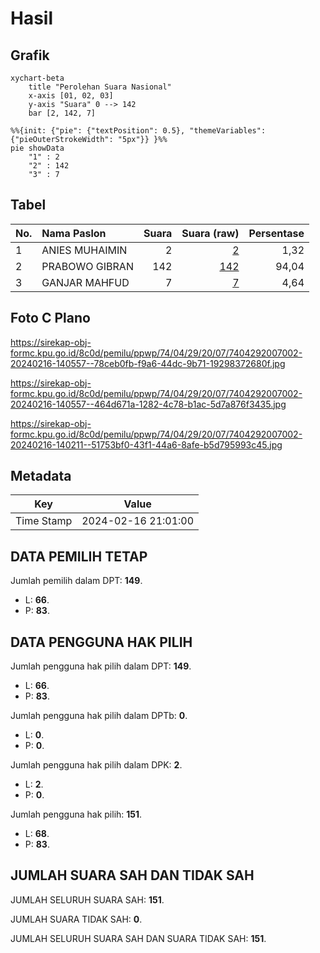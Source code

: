 # Hasil

## Grafik

```mermaid
xychart-beta
    title "Perolehan Suara Nasional"
    x-axis [01, 02, 03]
    y-axis "Suara" 0 --> 142
    bar [2, 142, 7]
```

```mermaid
%%{init: {"pie": {"textPosition": 0.5}, "themeVariables": {"pieOuterStrokeWidth": "5px"}} }%%
pie showData
    "1" : 2
    "2" : 142
    "3" : 7
```

## Tabel

| No. | Nama Paslon    | Suara | Suara (raw) | Persentase |
|:--- |:-------------- | -----:| -----------:| ----------:|
| 1   | ANIES MUHAIMIN | 2     | [2][p-1]    | 1,32       |
| 2   | PRABOWO GIBRAN | 142   | [142][p-2]  | 94,04      |
| 3   | GANJAR MAHFUD  | 7     | [7][p-3]    | 4,64       |


[p-1]: https://github.com/gigit-pemilu/pemilu-2024/blob/main/pilpres/hitung-suara/sub/74-sulawesi-tenggara/sub/04-buton/sub/29-wabula/sub/2007-bajo-bahari/sub/002-tps/sub/paslon-1.txt
[p-2]: https://github.com/gigit-pemilu/pemilu-2024/blob/main/pilpres/hitung-suara/sub/74-sulawesi-tenggara/sub/04-buton/sub/29-wabula/sub/2007-bajo-bahari/sub/002-tps/sub/paslon-2.txt
[p-3]: https://github.com/gigit-pemilu/pemilu-2024/blob/main/pilpres/hitung-suara/sub/74-sulawesi-tenggara/sub/04-buton/sub/29-wabula/sub/2007-bajo-bahari/sub/002-tps/sub/paslon-3.txt

## Foto C Plano

https://sirekap-obj-formc.kpu.go.id/8c0d/pemilu/ppwp/74/04/29/20/07/7404292007002-20240216-140557--78ceb0fb-f9a6-44dc-9b71-19298372680f.jpg

https://sirekap-obj-formc.kpu.go.id/8c0d/pemilu/ppwp/74/04/29/20/07/7404292007002-20240216-140557--464d671a-1282-4c78-b1ac-5d7a876f3435.jpg

https://sirekap-obj-formc.kpu.go.id/8c0d/pemilu/ppwp/74/04/29/20/07/7404292007002-20240216-140211--51753bf0-43f1-44a6-8afe-b5d795993c45.jpg


## Metadata

| Key        | Value               |
| ---------- | ------------------- |
| Time Stamp | 2024-02-16 21:01:00 |


## DATA PEMILIH TETAP

Jumlah pemilih dalam DPT: **149**.
 * L: **66**.
 * P: **83**.

## DATA PENGGUNA HAK PILIH

Jumlah pengguna hak pilih dalam DPT: **149**.
 * L: **66**.
 * P: **83**.

Jumlah pengguna hak pilih dalam DPTb: **0**.
 * L: **0**.
 * P: **0**.

Jumlah pengguna hak pilih dalam DPK: **2**.
 * L: **2**.
 * P: **0**.

Jumlah pengguna hak pilih: **151**.
 * L: **68**.
 * P: **83**.

## JUMLAH SUARA SAH DAN TIDAK SAH

JUMLAH SELURUH SUARA SAH: **151**.

JUMLAH SUARA TIDAK SAH: **0**.

JUMLAH SELURUH SUARA SAH DAN SUARA TIDAK SAH: **151**.


